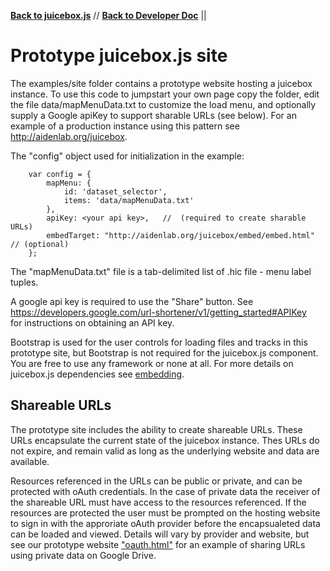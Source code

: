 [**Back to juicebox.js**](../) // [**Back to Developer Doc**](developers) || 

# Prototype juicebox.js site

The examples/site folder contains a prototype website hosting a juicebox instance.
To use this code to jumpstart your own page copy the folder, edit the file
data/mapMenuData.txt to customize the load menu, and optionally
supply a Google apiKey to support sharable URLs (see below).  For an example of a production instance using
this pattern see http://aidenlab.org/juicebox.

The "config" object used for initialization in the example:

        var config = {
            mapMenu: {
                id: 'dataset_selector',
                items: 'data/mapMenuData.txt'
            },
            apiKey: <your api key>,   //  (required to create sharable URLs)
            embedTarget: "http://aidenlab.org/juicebox/embed/embed.html"   // (optional)
        };

The "mapMenuData.txt" file is a tab-delimited list of .hic file - menu label tuples.

A google api key is required to use the "Share" button.  See https://developers.google.com/url-shortener/v1/getting_started#APIKey  
for instructions on obtaining an API key.

Bootstrap is used for the user controls for loading files and tracks in this prototype site, but Bootstrap is not required
for the juicebox.js component.  You are free to use any framework or none at all.   For more details on
juicebox.js dependencies see [embedding](embedding).


## Shareable URLs

The prototype site includes the ability to create shareable URLs.  These URLs encapsulate the current state of the
juicebox instance.   Thes URLs do not expire, and remain valid as long as the underlying
website and data are available.

Resources referenced in the URLs can be public or private, and can be protected with
oAuth credentials.  In the case of private data the receiver of the shareable URL
must have access to the resources referenced.   If the resources are
protected the user must be prompted on the hosting website to sign in
with the approriate oAuth provider before the encapsualeted data can
be loaded and viewed.   Details will vary by provider and website, but see
our prototype website  ["oauth.html"](https://github.com/igvteam/juicebox.js/blob/master/examples/website/oAuth.html)
for an example of sharing URLs using private data on Google Drive.




